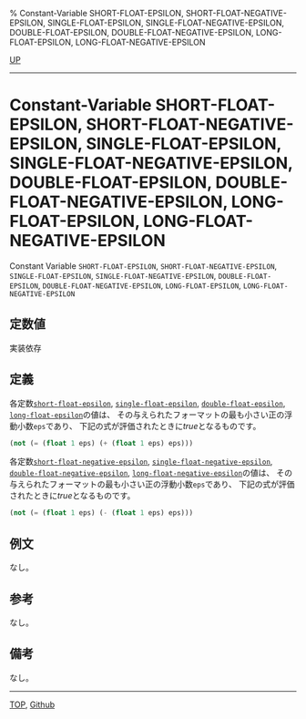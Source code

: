 % Constant-Variable SHORT-FLOAT-EPSILON, SHORT-FLOAT-NEGATIVE-EPSILON, SINGLE-FLOAT-EPSILON, SINGLE-FLOAT-NEGATIVE-EPSILON, DOUBLE-FLOAT-EPSILON, DOUBLE-FLOAT-NEGATIVE-EPSILON, LONG-FLOAT-EPSILON, LONG-FLOAT-NEGATIVE-EPSILON

[UP](12.2.html)  

---

# Constant-Variable **SHORT-FLOAT-EPSILON, SHORT-FLOAT-NEGATIVE-EPSILON, SINGLE-FLOAT-EPSILON, SINGLE-FLOAT-NEGATIVE-EPSILON, DOUBLE-FLOAT-EPSILON, DOUBLE-FLOAT-NEGATIVE-EPSILON, LONG-FLOAT-EPSILON, LONG-FLOAT-NEGATIVE-EPSILON**


Constant Variable 
`SHORT-FLOAT-EPSILON`,
`SHORT-FLOAT-NEGATIVE-EPSILON`,
`SINGLE-FLOAT-EPSILON`,
`SINGLE-FLOAT-NEGATIVE-EPSILON`,
`DOUBLE-FLOAT-EPSILON`,
`DOUBLE-FLOAT-NEGATIVE-EPSILON`,
`LONG-FLOAT-EPSILON`,
`LONG-FLOAT-NEGATIVE-EPSILON`


## 定数値

実装依存


## 定義

各定数[`short-float-epsilon`](12.2.short-float-epsilon.html),
[`single-float-epsilon`](12.2.short-float-epsilon.html),
[`double-float-epsilon`](12.2.short-float-epsilon.html),
[`long-float-epsilon`](12.2.short-float-epsilon.html)の値は、
その与えられたフォーマットの最も小さい正の浮動小数`eps`であり、
下記の式が評価されたときに*true*となるものです。

```lisp
(not (= (float 1 eps) (+ (float 1 eps) eps)))
```

各定数[`short-float-negative-epsilon`](12.2.short-float-epsilon.html),
[`single-float-negative-epsilon`](12.2.short-float-epsilon.html),
[`double-float-negative-epsilon`](12.2.short-float-epsilon.html),
[`long-float-negative-epsilon`](12.2.short-float-epsilon.html)の値は、
その与えられたフォーマットの最も小さい正の浮動小数`eps`であり、
下記の式が評価されたときに*true*となるものです。

```lisp
(not (= (float 1 eps) (- (float 1 eps) eps)))
```


## 例文

なし。


## 参考

なし。


## 備考

なし。


---
[TOP](index.html),  [Github](https://github.com/nptcl/npt-japanese)

